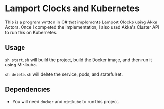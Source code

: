 # Lamport Clocks and Kubernetes

This is a program written in C# that implements Lamport Clocks using Akka Actors. Once I completed the implementation, I also used Akka's Cluster API to run this on Kubernetes.

## Usage

`sh start.sh` will build the project, build the Docker image, and then run it using Minikube.

`sh delete.sh` will delete the service, pods, and statefulset.

## Dependencies

- You will need `docker` and `minikube` to run this project.
